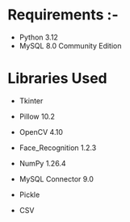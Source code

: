 # Requirements :-

- Python  3.12
- MySQL 8.0 Community Edition

# Libraries Used  

  - Tkinter
  
  - Pillow 10.2
  
  - OpenCV 4.10
  
  - Face_Recognition 1.2.3
  
  - NumPy 1.26.4
  
  - MySQL Connector 9.0
  
  - Pickle
  
  - CSV